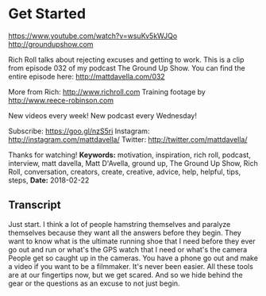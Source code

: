 # Get Started
https://www.youtube.com/watch?v=wsuKv5kWJQo
http://groundupshow.com

Rich Roll talks about rejecting excuses and getting to work. This is a clip from episode 032 of my podcast The Ground Up Show. You can find the entire episode here:  http://mattdavella.com/032

More from Rich: http://www.richroll.com
Training footage by http://www.reece-robinson.com

New videos every week! New podcast every Wednesday!

Subscribe:  https://goo.gl/nzS5ri
Instagram:  http://instagram.com/mattdavella/
Twitter:  http://twitter.com/mattdavella/

Thanks for watching!
**Keywords:** motivation, inspiration, rich roll, podcast, interview, matt davella, Matt D'Avella, ground up, The Ground Up Show, Rich Roll, conversation, creators, create, creative, advice, help, helpful, tips, steps, 
**Date:** 2018-02-22

## Transcript
 Just start. I think a lot of people hamstring themselves and paralyze themselves because they want all the answers before they begin. They want to know what is the ultimate running shoe that I need before they ever go out and run or what's the GPS watch that I need or what's the camera People get so caught up in the cameras. You have a phone go out and make a video if you want to be a filmmaker. It's never been easier. All these tools are at our fingertips now, but we get scared. And so we hide behind the gear or the questions as an excuse to not just begin.
